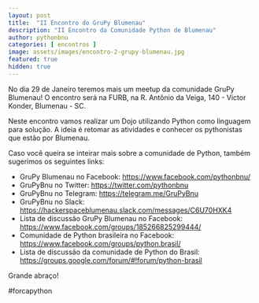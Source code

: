 ```yaml
---
layout: post
title:  "II Encontro do GruPy Blumenau"
description: "II Encontro da Comunidade Python de Blumenau"
author: pythonbnu
categories: [ encontros ]
image: assets/images/encontro-2-grupy-blumenau.jpg
featured: true
hidden: true
---
```


No dia 29 de Janeiro teremos mais um meetup da comunidade GruPy Blumenau! O encontro será na FURB, na R. Antônio da Veiga, 140 - Victor Konder, Blumenau - SC.

Neste encontro vamos realizar um Dojo utilizando Python como linguagem para solução. A ideia é retomar as atividades e conhecer os pythonistas que estão por Blumenau.

Caso você queira se inteirar mais sobre a comunidade de Python, também sugerimos os seguintes links:

<ul>
    <li>GruPy Blumenau no Facebook: <a href="https://www.facebook.com/pythonbnu/">https://www.facebook.com/pythonbnu/</a></li>
    <li>GruPyBnu no Twitter: <a href="https://twitter.com/pythonbnu">https://twitter.com/pythonbnu</a></li>
    <li>GruPyBnu no Telegram: <a href="https://telegram.me/GruPyBnu">https://telegram.me/GruPyBnu</a></li>
    <li>GruPyBnu no Slack: <a href="https://hackerspaceblumenau.slack.com/messages/C6U70HXK4">https://hackerspaceblumenau.slack.com/messages/C6U70HXK4</a></li>
    <li>Lista de discussão GruPy Blumenau no Facebook: <a   href="https://www.facebook.com/groups/185266825299444/">https://www.facebook.com/groups/185266825299444/</a></li>
    <li>Comunidade de Python brasileira no Facebook: <a href="https://www.facebook.com/groups/python.brasil/">https://www.facebook.com/groups/python.brasil/</a></li>
    <li>Lista de discussão da comunidade de Python do Brasil: <a href="https://groups.google.com/forum/#!forum/python-brasil">https://groups.google.com/forum/#!forum/python-brasil</a></li>
</ul>


Grande abraço!

#forcapython